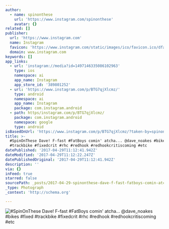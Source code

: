 ```yaml
---
author:
  - name: spinonthese
    url: 'https://www.instagram.com/spinonthese'
    avatar: {}
related: []
publisher:
  url: 'https://www.instagram.com'
  name: Instagram
  favicon: 'https://www.instagram.com/static/images/ico/favicon.ico/dfa85bb1fd63.ico'
  domain: www.instagram.com
keywords: []
app_links:
  - url: 'instagram://media?id=1497146335086102963'
    type: ios
    namespace: ai
    app_name: Instagram
    app_store_id: '389801252'
  - url: 'https://www.instagram.com/p/BTG7qjXlcmz/'
    type: android
    namespace: ai
    app_name: Instagram
    package: com.instagram.android
  - path: https/instagram.com/p/BTG7qjXlcmz/
    package: com.instagram.android
    namespace: google
    type: android
isBasedOnUrl: 'https://www.instagram.com/p/BTG7qjXlcmz/?taken-by=spinonthese'
title: >-
  #SpinOnThese Dave! F-fast #FatBoys comin' atcha... @dave_noakes #bikes #fixed
  #trackbike #fixedcrit #rhc #redhook #redhookcritiscoming #etc
datePublished: '2017-04-29T11:12:41.942Z'
dateModified: '2017-04-29T11:12:22.247Z'
datePublishedOriginal: '2017-04-29T11:12:41.942Z'
description: ''
via: {}
inFeed: true
starred: false
sourcePath: _posts/2017-04-29-spinonthese-dave-f-fast-fatboys-comin-atcha-dave_noa.md
_type: Photograph
_context: 'http://schema.org'

---
```

![#SpinOnThese Dave! F-fast #FatBoys comin' atcha... @dave_noakes #bikes #fixed #trackbike #fixedcrit #rhc #redhook #redhookcritiscoming #etc](https://scontent.cdninstagram.com/t51.2885-15/sh0.08/e35/p640x640/18012041_1354524841253008_893126509194117120_n.jpg)